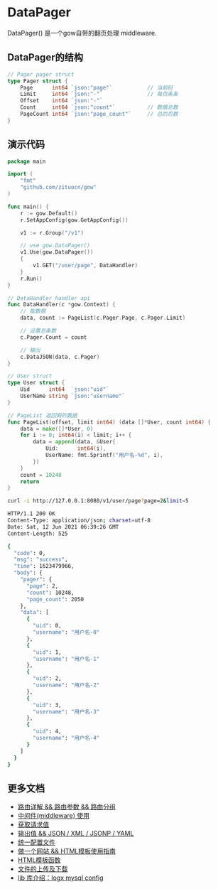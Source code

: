 # DataPager

DataPager() 是一个gow自带的翻页处理 middleware.


## DataPager的结构

```go
// Pager pager struct
type Pager struct {
    Page      int64 `json:"page"`           // 当前码
    Limit     int64 `json:"-"`              // 每页条条
    Offset    int64 `json:"-"`       
    Count     int64 `json:"count"`          // 数据总数
    PageCount int64 `json:"page_count"`     // 总的页数
}
```

## 演示代码

```go
package main

import (
    "fmt"
    "github.com/zituocn/gow"
)

func main() {
    r := gow.Default()
    r.SetAppConfig(gow.GetAppConfig())

    v1 := r.Group("/v1")

    // use gow.DataPager()
    v1.Use(gow.DataPager())
    {
        v1.GET("/user/page", DataHandler)
    }
    r.Run()
}

// DataHandler handler api
func DataHandler(c *gow.Context) {
    // 取数据
    data, count := PageList(c.Pager.Page, c.Pager.Limit)

    // 设置总条数
    c.Pager.Count = count

    // 输出
    c.DataJSON(data, c.Pager)
}

// User struct
type User struct {
    Uid      int64  `json:"uid"`
    UserName string `json:"username"`
}

// PageList 返回假的数据
func PageList(offset, limit int64) (data []*User, count int64) {
    data = make([]*User, 0)
    for i := 0; int64(i) < limit; i++ {
        data = append(data, &User{
            Uid:      int64(i),
            UserName: fmt.Sprintf("用户名-%d", i),
        })
    }
    count = 10248
    return
}

```

```sh
curl -i http://127.0.0.1:8080/v1/user/page?page=2&limit=5

HTTP/1.1 200 OK
Content-Type: application/json; charset=utf-8
Date: Sat, 12 Jun 2021 06:39:26 GMT
Content-Length: 525

{
  "code": 0,
  "msg": "success",
  "time": 1623479966,
  "body": {
    "pager": {
      "page": 2,
      "count": 10248,
      "page_count": 2050
    },
    "data": [
      {
        "uid": 0,
        "username": "用户名-0"
      },
      {
        "uid": 1,
        "username": "用户名-1"
      },
      {
        "uid": 2,
        "username": "用户名-2"
      },
      {
        "uid": 3,
        "username": "用户名-3"
      },
      {
        "uid": 4,
        "username": "用户名-4"
      }
    ]
  }
}
```


## 更多文档

* [路由详解 && 路由参数 && 路由分组](https://github.com/zituocn/gow/blob/main/docs/route.md)
* [中间件(middleware) 使用](https://github.com/zituocn/gow/blob/main/docs/middleware.md)
* [获取请求值](https://github.com/zituocn/gow/blob/main/docs/request.md)
* [输出值 && JSON / XML / JSONP / YAML](https://github.com/zituocn/gow/blob/main/docs/response.md)
* [统一配置文件](https://github.com/zituocn/gow/blob/main/docs/config.md)
* [做一个网站 && HTML模板使用指南](https://github.com/zituocn/gow/blob/main/docs/website.md)
* [HTML模板函数](https://github.com/zituocn/gow/blob/main/docs/html.md)
* [文件的上传及下载](https://github.com/zituocn/gow/blob/main/docs/upload.md)
* [lib 库介绍：logx mysql config ](https://github.com/zituocn/logx)